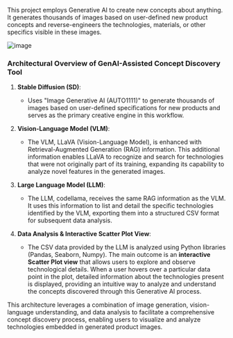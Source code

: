This project employs Generative AI to create new concepts about anything. It generates thousands of images based on user-defined new product concepts and reverse-engineers the technologies, materials, or other specifics visible in these images.

![image](https://github.com/user-attachments/assets/bd5d5fd9-f5a4-4bfb-b42b-948732d0545c)

### Architectural Overview of GenAI-Assisted Concept Discovery Tool ###

1. **Stable Diffusion (SD)**: 
   - Uses "Image Generative AI (AUTO1111)" to generate thousands of images based on user-defined specifications for new products and serves as the primary creative engine in this workflow.

2. **Vision-Language Model (VLM)**:
   - The VLM, LLaVA (Vision-Language Model), is enhanced with Retrieval-Augmented Generation (RAG) information. This additional information enables LLaVA to recognize and search for technologies that were not originally part of its training, expanding its capability to analyze novel features in the generated images.

3. **Large Language Model (LLM)**:
   - The LLM, codellama, receives the same RAG information as the VLM. It uses this information to list and detail the specific technologies identified by the VLM, exporting them into a structured CSV format for subsequent data analysis.

4. **Data Analysis & Interactive Scatter Plot View**:
   - The CSV data provided by the LLM is analyzed using Python libraries (Pandas, Seaborn, Numpy). The main outcome is an **interactive Scatter Plot view** that allows users to explore and observe technological details. When a user hovers over a particular data point in the plot, detailed information about the technologies present is displayed, providing an intuitive way to analyze and understand the concepts discovered through this Generative AI process.

This architecture leverages a combination of image generation, vision-language understanding, and data analysis to facilitate a comprehensive concept discovery process, enabling users to visualize and analyze technologies embedded in generated product images.
